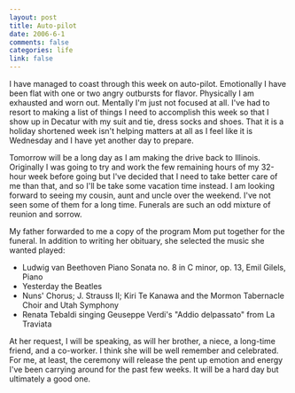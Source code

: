 ```yaml
--- 
layout: post
title: Auto-pilot
date: 2006-6-1
comments: false
categories: life
link: false
---
```

I have managed to coast through this week on auto-pilot. Emotionally I have been flat with one or two angry outbursts for flavor. Physically I am exhausted and worn out. Mentally I'm just not focused at all. I've had to resort to making a list of things I need to accomplish this week so that I show up in Decatur with my suit and tie, dress socks and shoes. That it is a holiday shortened week isn't helping matters at all as I feel like it is Wednesday and I have yet another day to prepare.

Tomorrow will be a long day as I am making the drive back to Illinois. Originally I was going to try and work the few remaining hours of my 32-hour week before going but I've decided that I need to take better care of me than that, and so I'll be take some vacation time instead. I am looking forward to seeing my cousin, aunt and uncle over the weekend. I've not seen some of them for a long time. Funerals are such an odd mixture of reunion and sorrow.

My father forwarded to me a copy of the program Mom put together for the funeral. In addition to writing her obituary, she selected the music she wanted played:
<ul>
<li class="il">Ludwig van Beethoven Piano Sonata no. 8 in C minor, op. 13, Emil Gilels, Piano</li>
<li class="il">Yesterday the Beatles</li>
<li class="il">Nuns' Chorus; J. Strauss II; Kiri Te Kanawa and the Mormon Tabernacle Choir and Utah Symphony</li>
<li class="il">Renata Tebaldi singing Geuseppe Verdi's "Addio delpassato" from La Traviata</li>
</ul>
At her request, I will be speaking, as will her brother, a niece, a long-time friend, and a co-worker. I think she will be well remember and celebrated. For me, at least, the ceremony will release the pent up emotion and energy I've been carrying around for the past few weeks. It will be a hard day but ultimately a good one.
